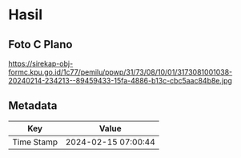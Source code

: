 # Hasil

## Foto C Plano

https://sirekap-obj-formc.kpu.go.id/1c77/pemilu/ppwp/31/73/08/10/01/3173081001038-20240214-234213--89459433-15fa-4886-b13c-cbc5aac84b8e.jpg


## Metadata

| Key        | Value               |
| ---------- | ------------------- |
| Time Stamp | 2024-02-15 07:00:44 |



